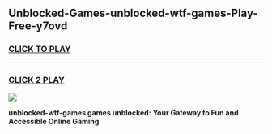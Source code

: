
## Unblocked-Games-unblocked-wtf-games-Play-Free-y7ovd
<h3>
<a href="https://premium76.site?title=unblocked-wtf-games&ref=12A">CLICK TO PLAY</a></h3>
<hr>

<h3>
<a href="https://premium76.site?title=unblocked-wtf-games&ref=12A">CLICK 2 PLAY</a>
  
</h3>

<a href="https://premium76.site?title=unblocked-wtf-games&ref=12A"><img src="https://clearcache.store/games.png"></a>


**unblocked-wtf-games games unblocked: Your Gateway to Fun and Accessible Online Gaming**
